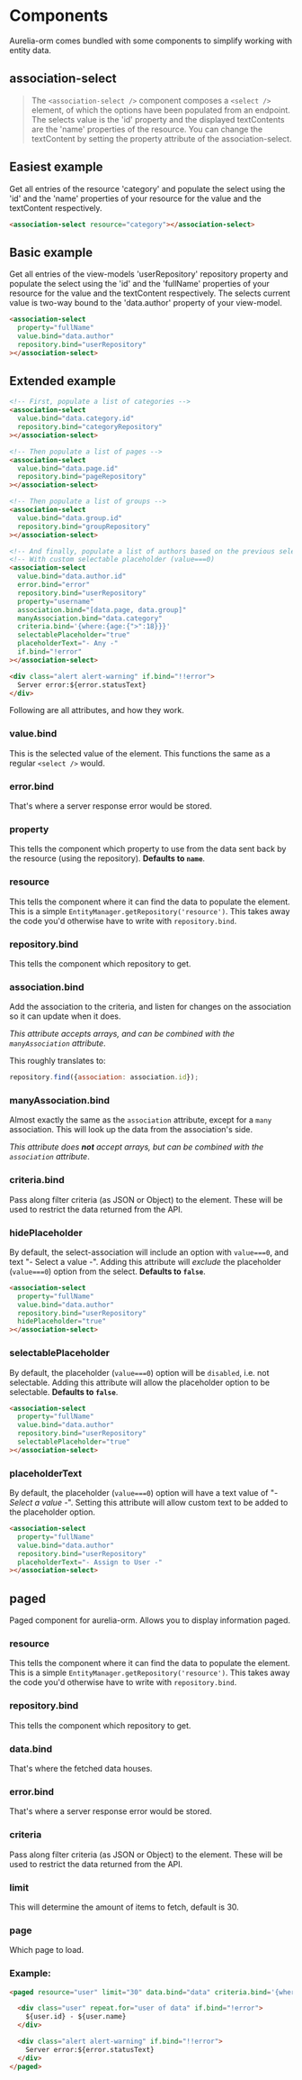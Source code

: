 # Components
Aurelia-orm comes bundled with some components to simplify working with entity data.

## association-select

> The `<association-select />` component composes a `<select />` element, of which the options have been populated from an endpoint. The selects value is the 'id' property and the displayed textContents are the 'name' properties of the resource. You can change the textContent by setting the property attribute of the association-select.

## Easiest example

Get all entries of the resource 'category' and populate the select using the 'id' and the 'name' properties of your resource for the value and the textContent respectively.

```html
<association-select resource="category"></association-select>
```

## Basic example

Get all entries of the view-models 'userRepository' repository property and populate the select using the 'id' and the 'fullName' properties of your resource for the value and the textContent respectively. The selects current value is two-way bound to the 'data.author' property of your view-model.

```html
<association-select
  property="fullName"
  value.bind="data.author"
  repository.bind="userRepository"
></association-select>
```

## Extended example

```html
<!-- First, populate a list of categories -->
<association-select
  value.bind="data.category.id"
  repository.bind="categoryRepository"
></association-select>

<!-- Then populate a list of pages -->
<association-select
  value.bind="data.page.id"
  repository.bind="pageRepository"
></association-select>

<!-- Then populate a list of groups -->
<association-select
  value.bind="data.group.id"
  repository.bind="groupRepository"
></association-select>

<!-- And finally, populate a list of authors based on the previous selects -->
<!-- With custom selectable placeholder (value===0)                        -->
<association-select
  value.bind="data.author.id"
  error.bind="error"
  repository.bind="userRepository"
  property="username"
  association.bind="[data.page, data.group]"
  manyAssociation.bind="data.category"
  criteria.bind='{where:{age:{">":18}}}'
  selectablePlaceholder="true"
  placeholderText="- Any -"
  if.bind="!error"
></association-select>

<div class="alert alert-warning" if.bind="!!error">
  Server error:${error.statusText}
</div>
```

Following are all attributes, and how they work.

### value.bind
This is the selected value of the element. This functions the same as a regular `<select />` would.

### error.bind
That's where a server response error would be stored.

### property
This tells the component which property to use from the data sent back by the resource (using the repository). **Defaults to `name`**.

### resource
This tells the component where it can find the data to populate the element. This is a simple `EntityManager.getRepository('resource')`. This takes away the code you'd otherwise have to write with `repository.bind`.

### repository.bind
This tells the component which repository to get.

### association.bind
Add the association to the criteria, and listen for changes on the association so it can update when it does.

*This attribute accepts arrays, and can be combined with the `manyAssociation` attribute*.

This roughly translates to:

```js
repository.find({association: association.id});
```

### manyAssociation.bind
Almost exactly the same as the `association` attribute, except for a `many` association. This will look up the data from the association's side.

_This attribute does **not** accept arrays, but can be combined with the `association` attribute_.

### criteria.bind
Pass along filter criteria (as JSON or Object) to the element. These will be used to restrict the data returned from the API.

### hidePlaceholder
By default, the select-association will include an option with `value===0`, and text "- Select a value -". Adding this attribute will _exclude_ the placeholder (`value===0`) option from the select. **Defaults to `false`**.

```html
<association-select
  property="fullName"
  value.bind="data.author"
  repository.bind="userRepository"
  hidePlaceholder="true"
></association-select>
```

### selectablePlaceholder
By default, the placeholder (`value===0`) option will be `disabled`, i.e. not selectable. Adding this attribute will allow the placeholder option to be selectable. **Defaults to `false`**.

```html
<association-select
  property="fullName"
  value.bind="data.author"
  repository.bind="userRepository"
  selectablePlaceholder="true"
></association-select>
```

### placeholderText
By default, the placeholder (`value===0`) option will have a text value of "_- Select a value -_". Setting this attribute will allow custom text to be added to the placeholder option.

```html
<association-select
  property="fullName"
  value.bind="data.author"
  repository.bind="userRepository"
  placeholderText="- Assign to User -"
></association-select>
```

## paged
Paged component for aurelia-orm. Allows you to display information paged.

### resource
This tells the component where it can find the data to populate the element. This is a simple `EntityManager.getRepository('resource')`. This takes away the code you'd otherwise have to write with `repository.bind`.

### repository.bind
This tells the component which repository to get.

### data.bind
That's where the fetched data houses.

### error.bind
That's where a server response error would be stored.

### criteria
Pass along filter criteria (as JSON or Object) to the element. These will be used to restrict the data returned from the API.

### limit
This will determine the amount of items to fetch, default is 30.

### page
Which page to load.

### Example:

```html
<paged resource="user" limit="30" data.bind="data" criteria.bind='{where:{age:{">":18}}}' error.bind="error">

  <div class="user" repeat.for="user of data" if.bind="!error">
    ${user.id} - ${user.name}
  </div>

  <div class="alert alert-warning" if.bind="!!error">
    Server error:${error.statusText}
  </div>
</paged>
```
